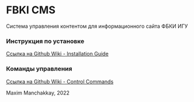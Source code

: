 # FBKI CMS  
Система управления контентом для информационного сайта ФБКИ ИГУ

### Инструкция по установке
[Ссылка на Github Wiki - Installation Guide](https://github.com/manchakkay/vxXAPe4K52jVm3st/wiki/Installation-Guide)
### Команды управления
[Ссылка на Github Wiki - Control Commands](https://github.com/manchakkay/vxXAPe4K52jVm3st/wiki/Control-Commands)

Maxim Manchakkay, 2022
